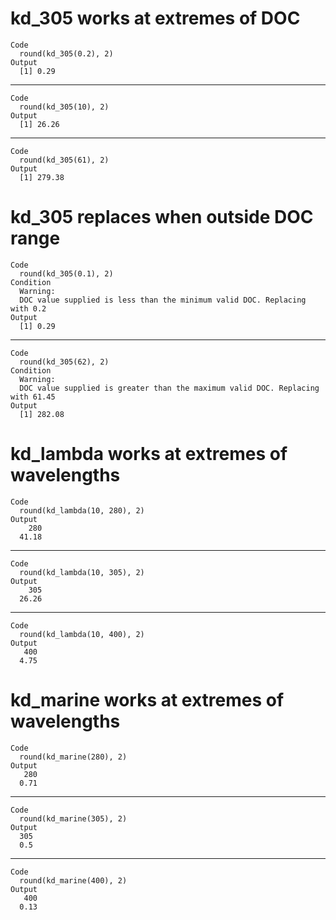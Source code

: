 # kd_305 works at extremes of DOC

    Code
      round(kd_305(0.2), 2)
    Output
      [1] 0.29

---

    Code
      round(kd_305(10), 2)
    Output
      [1] 26.26

---

    Code
      round(kd_305(61), 2)
    Output
      [1] 279.38

# kd_305 replaces when outside DOC range

    Code
      round(kd_305(0.1), 2)
    Condition
      Warning:
      DOC value supplied is less than the minimum valid DOC. Replacing with 0.2
    Output
      [1] 0.29

---

    Code
      round(kd_305(62), 2)
    Condition
      Warning:
      DOC value supplied is greater than the maximum valid DOC. Replacing with 61.45
    Output
      [1] 282.08

# kd_lambda works at extremes of wavelengths

    Code
      round(kd_lambda(10, 280), 2)
    Output
        280 
      41.18 

---

    Code
      round(kd_lambda(10, 305), 2)
    Output
        305 
      26.26 

---

    Code
      round(kd_lambda(10, 400), 2)
    Output
       400 
      4.75 

# kd_marine works at extremes of wavelengths

    Code
      round(kd_marine(280), 2)
    Output
       280 
      0.71 

---

    Code
      round(kd_marine(305), 2)
    Output
      305 
      0.5 

---

    Code
      round(kd_marine(400), 2)
    Output
       400 
      0.13 


